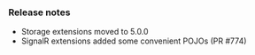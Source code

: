 ### Release notes
<!-- Please add your release notes in the following format:
- My change description (#PR/#issue)
-->
- Storage extensions moved to 5.0.0
- SignalR extensions added some convenient POJOs (PR #774)
